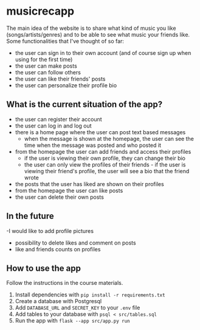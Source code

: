 # musicrecapp
The main idea of the website is to share what kind of music you like (songs/artists/genres) and to be able to see what music your friends like. 
Some functionalities that I've thought of so far:
- the user can sign in to their own account (and of course sign up when using for the first time)
- the user can make posts 
- the user can follow others
- the user can like their friends' posts 
- the user can personalize their profile bio

## What is the current situation of the app?
- the user can register their account
- the user can log in and log out
- there is a home page where the user can post text based messages
    - when the message is shown at the homepage, the user can see the time when the message was posted and who posted it
- from the homepage the user can add friends and access their profiles
    - if the user is viewing their own profile, they can change their bio
    - the user can only view the profiles of their friends
          - if the user is viewing their friend's profile, the user will see a bio that the friend wrote
- the posts that the user has liked are shown on their profiles 
- from the homepage the user can like posts
- the user can delete their own posts

## In the future
-I would like to add profile pictures
- possibility to delete likes and comment on posts
- like and friends counts on profiles


## How to use the app
Follow the instructions in the course materials.

1. Install dependencies with `pip install -r requirements.txt`
2. Create a database with Postgresql
3. Add `DATABASE_URL` and `SECRET_KEY` to your `.env` file
4. Add tables to your database with `psql < src/tables.sql`
5. Run the app with `flask --app src/app.py run`
